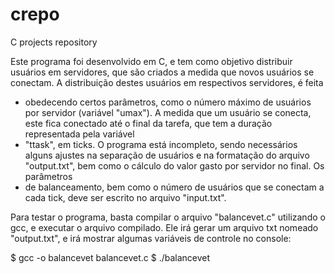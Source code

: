 # crepo
C projects repository

Este programa foi desenvolvido em C, e tem como objetivo distribuir usuários em servidores, que são criados a medida que novos usuários se conectam. A distribuição destes usuários em respectivos servidores, é feita
 * obedecendo certos parâmetros, como o número máximo de usuários por servidor (variável "umax"). A medida que um usuário se conecta, este fica conectado até o final da tarefa, que tem a duração representada pela variável
 * "ttask", em ticks. O programa está incompleto, sendo necessários alguns ajustes na separação de usuários e na formatação do arquivo "output.txt", bem como o cálculo do valor gasto por servidor no final. Os parâmetros 
 * de balanceamento, bem como o número de usuários que se conectam a cada tick, deve ser escrito no arquivo "input.txt".

Para testar o programa, basta compilar o arquivo "balancevet.c" utilizando o gcc, e executar o arquivo compilado. Ele irá gerar um arquivo txt nomeado "output.txt", e irá mostrar algumas variáveis de controle no console:

$ gcc -o balancevet balancevet.c
$ ./balancevet
